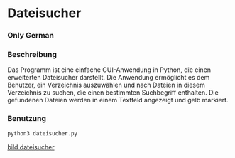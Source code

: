 # Dateisucher
### Only German

### Beschreibung
Das Programm ist eine einfache GUI-Anwendung in Python, die einen erweiterten Dateisucher darstellt.
Die Anwendung ermöglicht es dem Benutzer, ein Verzeichnis auszuwählen und nach Dateien in diesem Verzeichnis zu suchen, die einen bestimmten Suchbegriff enthalten.
Die gefundenen Dateien werden in einem Textfeld angezeigt und gelb markiert.


### Benutzung  
```bash
python3 dateisucher.py
```

[bild dateisucher](https://github.com/n1lt3x/Dateisucher/assets/165163116/695e68f7-9697-415b-9226-d05580d8c879)

